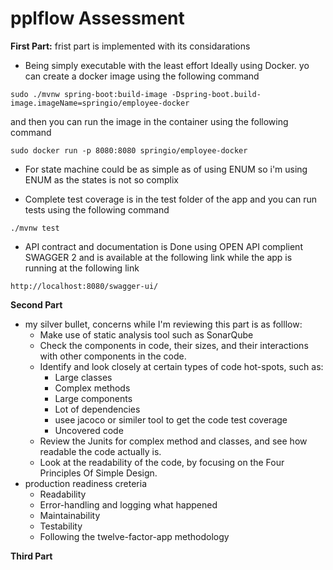 # pplflow Assessment

**First Part:**
frist part is implemented with its considarations
- Being simply executable with the least effort Ideally using Docker.
 yo can create a docker image using the following command 
 ```
 sudo ./mvnw spring-boot:build-image -Dspring-boot.build-image.imageName=springio/employee-docker
 ```
and then you can run the image in the container using the following command 
```
sudo docker run -p 8080:8080 springio/employee-docker
```
-  For state machine could be as simple as of using ENUM so i'm using ENUM as the states is not so complix 

- Complete test coverage is in the test folder of the app and you can run tests using the following command 
```
./mvnw test
```
- API contract and documentation is Done using OPEN API complient SWAGGER 2 and is available at the following link while the app is running  at the following link
```
http://localhost:8080/swagger-ui/
```
**Second Part**

-  my silver bullet, concerns while I'm reviewing this part is as folllow:
    * Make use of static analysis tool such as SonarQube
    * Check the components in code, their sizes, and their interactions with other components in the code.
    * Identify and look closely at certain types of code hot-spots, such as:
       * Large classes
       * Complex methods
       * Large components
       * Lot of dependencies
       * usee jacoco or similer tool to get the code test  coverage 
       * Uncovered code
    * Review the Junits for complex method and classes, and see how readable the code actually is.
    * Look at the readability of the code, by focusing on the Four Principles Of Simple Design.
- production readiness creteria 
    * Readability
    * Error-handling and logging what happened
    * Maintainability
    * Testability
    * Following the twelve-factor-app methodology 

**Third Part**


